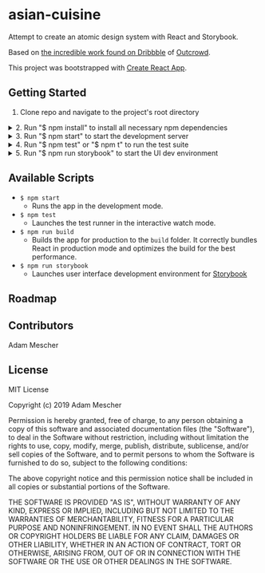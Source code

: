 # asian-cuisine

Attempt to create an atomic design system with React and Storybook.

Based on [the incredible work found on Dribbble](https://dribbble.com/shots/6840107-Landing-page-Asian-Cuisine) of [Outcrowd](https://outcrowd.io).

This project was bootstrapped with [Create React App](https://github.com/facebook/create-react-app).

## Getting Started

1. Clone repo and navigate to the project's root directory
<details>
   <summary>2. Run "$ npm install" to install all necessary npm dependencies</summary>
   <a href="https://asciinema.org/a/268503">
      <img src="https://asciinema.org/a/268503.svg" height="300px"/>
   </a>
</details>
<details>
   <summary>3. Run "$ npm start" to start the development server</summary>
   <a href="https://asciinema.org/a/268503">
      <img src="" height="300px"/>
   </a>
</details>
<details>
   <summary>4. Run "$ npm test" or "$ npm t" to run the test suite</summary>
   <a href="https://asciinema.org/a/268503">
      <img src="" height="300px"/>
   </a>
</details>
<details>
   <summary>5. Run "$ npm run storybook" to start the UI dev environment</summary>
   <a href="">
      <img src="" height="300px"/>
   </a>
</details>

## Available Scripts

* `$ npm start`
    * Runs the app in the development mode.
* `$ npm test`
    * Launches the test runner in the interactive watch mode.
* `$ npm run build`
    * Builds the app for production to the `build` folder. It correctly bundles React in production mode and optimizes the build for the best performance.
*  `$ npm run storybook`
    * Launches user interface development environment for [Storybook](https://storybook.js.org/)

## Roadmap

## Contributors

Adam Mescher

## License

MIT License

Copyright (c) 2019 Adam Mescher

Permission is hereby granted, free of charge, to any person obtaining a copy
of this software and associated documentation files (the "Software"), to deal
in the Software without restriction, including without limitation the rights
to use, copy, modify, merge, publish, distribute, sublicense, and/or sell
copies of the Software, and to permit persons to whom the Software is
furnished to do so, subject to the following conditions:

The above copyright notice and this permission notice shall be included in all
copies or substantial portions of the Software.

THE SOFTWARE IS PROVIDED "AS IS", WITHOUT WARRANTY OF ANY KIND, EXPRESS OR
IMPLIED, INCLUDING BUT NOT LIMITED TO THE WARRANTIES OF MERCHANTABILITY,
FITNESS FOR A PARTICULAR PURPOSE AND NONINFRINGEMENT. IN NO EVENT SHALL THE
AUTHORS OR COPYRIGHT HOLDERS BE LIABLE FOR ANY CLAIM, DAMAGES OR OTHER
LIABILITY, WHETHER IN AN ACTION OF CONTRACT, TORT OR OTHERWISE, ARISING FROM,
OUT OF OR IN CONNECTION WITH THE SOFTWARE OR THE USE OR OTHER DEALINGS IN THE
SOFTWARE.
